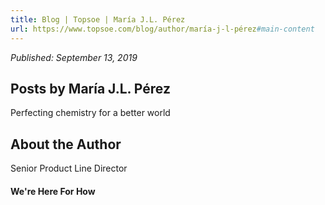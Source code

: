```yaml
---
title: Blog | Topsoe | María J.L. Pérez
url: https://www.topsoe.com/blog/author/maría-j-l-pérez#main-content
---
```


*Published: September 13, 2019*

## Posts by María J.L. Pérez

Perfecting chemistry for a better world

## About the Author

Senior Product Line Director

#### We're Here For How
